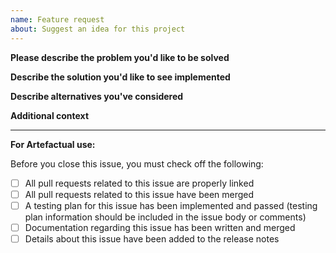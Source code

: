 ```yaml
---
name: Feature request
about: Suggest an idea for this project
---
```


<!--- If this issue relates to a security vulnerability in Archivematica or any of the related repositories, DO NOT file the issue here. Please see the security policy at https://github.com/archivematica/Issues/security/policy for information on how to safely report a security vulnerability. --->

<!--- Please title your issue as a problem statement, starting with "Problem:". Check existing issues for examples. --->

**Please describe the problem you'd like to be solved**


**Describe the solution you'd like to see implemented**


**Describe alternatives you've considered**


**Additional context**


---

**For Artefactual use:**

Before you close this issue, you must check off the following:

- [ ] All pull requests related to this issue are properly linked
- [ ] All pull requests related to this issue have been merged
- [ ] A testing plan for this issue has been implemented and passed (testing plan information should be included in the issue body or comments)
- [ ] Documentation regarding this issue has been written and merged
- [ ] Details about this issue have been added to the release notes
